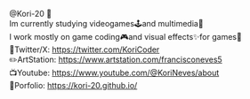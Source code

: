 @Kori-20 :ice_cube: <br/>
Im currently studying videogames:joystick:and multimedia:movie_camera: <br/>
I work mostly on game coding:video_game:and visual effects:sparkles:for games👾 <br/>
🐤Twitter/X: https://twitter.com/KoriCoder <br/>
✏️ArtStation: https://www.artstation.com/francisconeves5 <br/>
📺Youtube: https://www.youtube.com/@KoriNeves/about <br/>
📑Porfolio: https://kori-20.github.io/ <br/>

<!---
Kori-20/Kori-20 is a ✨ special ✨ repository because its `README.md` (this file) appears on your GitHub profile.
You can click the Preview link to take a look at your changes.
--->
